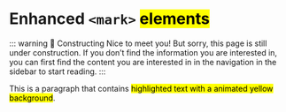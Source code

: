 # Enhanced `<mark>` <mark>elements</mark> <Badge type="warning" text="Beta" />

::: warning 🚧 Constructing
Nice to meet you! But sorry, this page is still under construction. If you don’t find the information you are interested in, you can first find the content you are interested in in the navigation in the sidebar to start reading.
:::

This is a paragraph that contains <mark>highlighted text with a animated yellow background</mark>.
